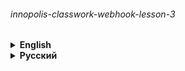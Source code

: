 ###### innopolis-classwork-webhook-lesson-3

<details><summary> 
<strong>English</strong>
</summary>

# Informatics

## School homeworks and classworks

---

###### Teacher – [@QuadDarv1ne](https://github.com/QuadDarv1ne)

</details>

<details><summary> 
<strong>Русский</strong>
</summary>

# Информатика

## Школьные домашние задания и классные работы

---

###### Преподаватель – [@QuadDarv1ne](https://github.com/QuadDarv1ne)

</details>